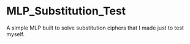 # MLP_Substitution_Test
A simple MLP built to solve substitution ciphers that I made just to test myself.
